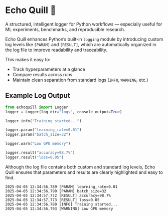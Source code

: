 # Echo Quill 📜

A structured, intelligent logger for Python workflows — especially useful for ML experiments, benchmarks, and reproducible research.

Echo Quill enhances Python’s built-in `logging` module by introducing custom log levels like `[PARAM]` and `[RESULT]`, which are automatically organized in the log file to improve readability and traceability.

This makes it easy to:

- Track hyperparameters at a glance
- Compare results across runs
- Maintain clean separation from standard logs (`INFO`, `WARNING`, etc.)

## Example Log Output

```py
from echoquill import Logger
logger = Logger(log_dir="logs", console_output=True)

logger.info("Training started...")

logger.param("learning_rate=0.01")
logger.param("batch_size=32")

logger.warn("Low GPU memory")

logger.result("accuracy=98.7%")
logger.result("loss=0.05")
```

Although the log file contains both custom and standard log levels, Echo Quill ensures that parameters and results are clearly highlighted and easy to find.

```paintxt
2025-04-05 12:34:56,789 [PARAM] learning_rate=0.01
2025-04-05 12:34:56,790 [PARAM] batch_size=32
2025-04-05 12:34:57,772 [RESULT] accuracy=98.7%
2025-04-05 12:34:57,773 [RESULT] loss=0.05
2025-04-05 12:34:56,780 [INFO] Training started...
2025-04-05 12:34:56,793 [WARNING] Low GPU memory
```
